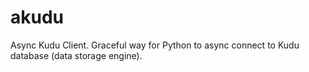 # akudu
Async Kudu Client. Graceful way for Python to async connect to Kudu database (data storage engine).
